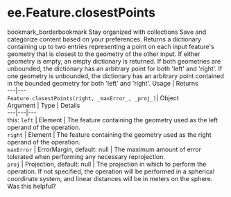  
#  ee.Feature.closestPoints
bookmark_borderbookmark Stay organized with collections  Save and categorize content based on your preferences.
Returns a dictionary containing up to two entries representing a point on each input feature's geometry that is closest to the geometry of the other input. If either geometry is empty, an empty dictionary is returned. If both geometries are unbounded, the dictionary has an arbitrary point for both 'left' and 'right'. If one geometry is unbounded, the dictionary has an arbitrary point contained in the bounded geometry for both 'left' and 'right'.
Usage | Returns  
---|---  
`Feature.closestPoints(right, _maxError_, _proj_)`|  Object  
Argument | Type | Details  
---|---|---  
this: `left` | Element | The feature containing the geometry used as the left operand of the operation.  
`right` | Element | The feature containing the geometry used as the right operand of the operation.  
`maxError` | ErrorMargin, default: null | The maximum amount of error tolerated when performing any necessary reprojection.  
`proj` | Projection, default: null | The projection in which to perform the operation. If not specified, the operation will be performed in a spherical coordinate system, and linear distances will be in meters on the sphere.  
Was this helpful?
